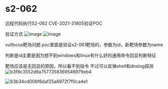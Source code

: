 # s2-062
远程代码执行S2-062 CVE-2021-31805验证POC

验证方式
![image](https://user-images.githubusercontent.com/75877299/163505291-bb028a4f-19dd-4133-a82d-89c8032cecbc.png)
![image](https://user-images.githubusercontent.com/75877299/163513359-934f75f9-7022-4599-bcc7-d78fbb39f74a.png)


vulfocus靶场问题
poc里面是验证s2-061靶场的，参数为id，新靶场参数为name

判断是id主要是因为想不到windows和linux有什么好的通用命令回显判断特征

靶场应该是无回显的原因，所以看不到指令
不过可以反弹shell和dnslog探测
![b3f8c3552d8a7577358369546979eb4](https://user-images.githubusercontent.com/75877299/163654319-15c45139-121b-470f-acd4-3fde0631d539.png)

![63b34cd006f6daf25a6972f7f0ca4e1](https://user-images.githubusercontent.com/75877299/163654325-9b3df7c7-e528-4fe4-b0d1-0b6687ce9700.png)
